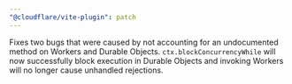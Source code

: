 ```yaml
---
"@cloudflare/vite-plugin": patch
---
```


Fixes two bugs that were caused by not accounting for an undocumented method on Workers and Durable Objects. `ctx.blockConcurrencyWhile` will now successfully block execution in Durable Objects and invoking Workers will no longer cause unhandled rejections.
